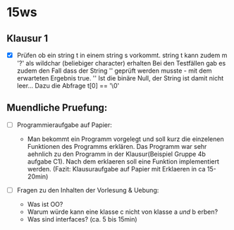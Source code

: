 # 15ws

## Klausur 1
- [x]  Prüfen ob ein string t in einem string s vorkommt. string t kann zudem m '?' als wildchar (beliebiger character) erhalten
    		Bei den Testfällen gab es zudem den Fall dass der String '' geprüft werden musste - mit dem erwarteten Ergebnis true.
    		'' Ist die binäre Null, der String ist damit nicht leer... Dazu die Abfrage t[0] == '\0'

## Muendliche Pruefung:

- [ ] Programmieraufgabe auf Papier:

  - Man bekommt ein Programm vorgelegt und soll kurz die einzelenen Funktionen des Programms erklären.
    Das Programm war sehr aehnlich zu den Programm in der Klausur(Beispiel Gruppe 4b aufgabe C1).
    Nach dem erklaeren soll eine Funktion implementiert werden.
    (Fazit: Klausuraufgabe auf Papier mit Erklaeren in ca 15-20min)

- [ ] Fragen zu den Inhalten der Vorlesung & Uebung:
  - Was ist OO?
  - Warum würde kann eine klasse c nicht von klasse a _und_ b erben?
  - Was sind interfaces?
    (ca. 5 bis 15min)
